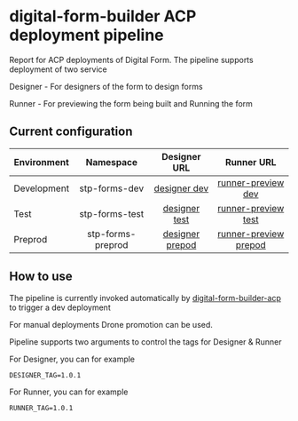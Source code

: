 # digital-form-builder ACP deployment pipeline
Report for ACP deployments of Digital Form. The pipeline supports deployment of two service

Designer - For designers of the form to design forms

Runner - For previewing the form being built and Running the form

## Current configuration

| Environment        | Namespace           | Designer URL  | Runner URL  |
| ------------- |:-------------:| :-------------------------------:| :-------------------------------:|
| Development     | stp-forms-dev | [designer dev](https://designer.dev.stp-forms-notprod.homeoffice.gov.uk) | [runner-preview dev](https://runner-preview.dev.stp-forms-notprod.homeoffice.gov.uk/test) |
| Test     | stp-forms-test     | [designer test](https://designer.test.stp-forms-notprod.homeoffice.gov.uk) | [runner-preview test](https://runner-preview.test.stp-forms-notprod.homeoffice.gov.uk/test) |
| Preprod | stp-forms-preprod     | [designer prepod](https://designer.preprod.stp-forms-notprod.homeoffice.gov.uk) | [runner-preview prepod](https://runner-preview.preprod.stp-forms-notprod.homeoffice.gov.uk/test) |


## How to use
The pipeline is currently invoked automatically by [digital-form-builder-acp](https://github.com/UKHomeOffice/digital-form-builder-acp) to trigger a dev deployment

For manual deployments Drone promotion can be used.

Pipeline supports two arguments to control the tags for Designer & Runner

For Designer, you can for example
```drone
DESIGNER_TAG=1.0.1
```


For Runner, you can for example
```drone
RUNNER_TAG=1.0.1
```
